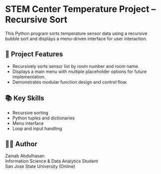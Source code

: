 # STEM Center Temperature Project – Recursive Sort

This Python program sorts temperature sensor data using a recursive bubble sort and displays a menu-driven interface for user interaction.

## 🔹 Project Features
- Recursively sorts sensor list by room number and room name.
- Displays a main menu with multiple placeholder options for future implementation.
- Demonstrates modular function design and control flow.

## 📚 Key Skills
- Recursive sorting
- Python tuples and dictionaries
- Menu interface
- Loop and input handling

## 🧑‍💻 Author
Zainab Abdulhasan  
Information Science & Data Analytics Student  
San Jose State University (Online)

